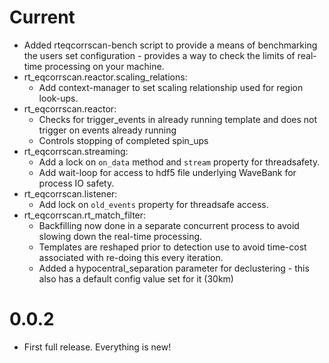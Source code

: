 # Current
- Added rteqcorrscan-bench script to provide a means of benchmarking the users
  set configuration - provides a way to check the limits of real-time processing
  on your machine.
- rt_eqcorrscan.reactor.scaling_relations:
  - Add context-manager to set scaling relationship used
    for region look-ups.
- rt_eqcorrscan.reactor:
  - Checks for trigger_events in already running template
    and does not trigger on events already running
  - Controls stopping of completed spin_ups
- rt_eqcorrscan.streaming:
  - Add a lock on `on_data` method and `stream` property for threadsafety.
  - Add wait-loop for access to hdf5 file underlying WaveBank for process IO
    safety.
- rt_eqcorrscan.listener:
  - Add lock on `old_events` property for threadsafe access.
- rt_eqcorrscan.rt_match_filter:
  - Backfilling now done in a separate concurrent process to avoid slowing
    down the real-time processing.
  - Templates are reshaped prior to detection use to avoid time-cost associated
    with re-doing this every iteration.
  - Added a hypocentral_separation parameter for declustering - this also has
    a default config value set for it (30km)

# 0.0.2
- First full release. Everything is new!
